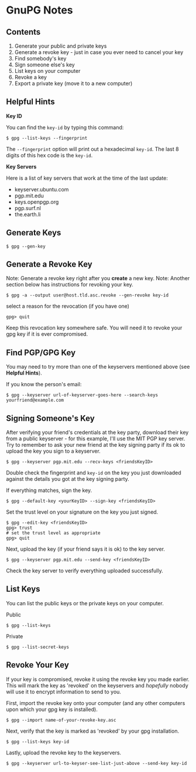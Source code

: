 # GnuPG Notes

## Contents

1. Generate your public and private keys
1. Generate a revoke key - just in case you ever need to cancel your key
1. Find somebody's key
1. Sign someone else's key
1. List keys on your computer
1. Revoke a key
1. Export a private key (move it to a new computer)

## Helpful Hints

**Key ID**

You can find the `key-id` by typing this command:

	$ gpg --list-keys --fingerprint

The `--fingerprint` option will print out a hexadecimal `key-id`. The last 8 digits of this hex code is the `key-id`.

**Key Servers**

Here is a list of key servers that work at the time of the last update:

* keyserver.ubuntu.com
* pgp.mit.edu
* keys.openpgp.org
* pgp.surf.nl
* the.earth.li

## Generate Keys

	$ gpg --gen-key

## Generate a Revoke Key

Note: Generate a revoke key right after you **create** a new key. 
Note: Another section below has instructions for revoking your key.

	$ gpg -a --output user@host.tld.asc.revoke --gen-revoke key-id

select a reason for the revocation (if you have one)

	gpg> quit
	
Keep this revocation key somewhere safe. You will need it to revoke your gpg key if it is ever compromised.

## Find PGP/GPG Key

You may need to try more than one of the keyservers mentioned above (see **Helpful Hints**).

If you know the person's email:

	$ gpg --keyserver url-of-keyserver-goes-here --search-keys yourfriend@example.com

## Signing Someone's Key

After verifying your friend's credentials at the key party, download their key from a public keyserver - for this example, I'll use the MIT PGP key server. Try to remember to ask your new friend at the key signing party if its ok to upload the key you sign to a keyserver.

    $ gpg --keyserver pgp.mit.edu --recv-keys <friendsKeyID>
  
Double check the fingerprint and `key-id` on the key you just downloaded against the details you got at the key signing party.

If everything matches, sign the key.

    $ gpg --default-key <yourKeyID> --sign-key <friendsKeyID>
    
Set the trust level on your signature on the key you just signed.

    $ gpg --edit-key <friendsKeyID>
    gpg> trust
    # set the trust level as appropriate
    gpg> quit

Next, upload the key (if your friend says it is ok) to the key server.

    $ gpg --keyserver pgp.mit.edu --send-key <friendsKeyID>
  
Check the key server to verify everything uploaded successfully.

## List Keys

You can list the public keys or the private keys on your computer.

Public

	$ gpg --list-keys

Private

	$ gpg --list-secret-keys

## Revoke Your Key

If your key is compromised, revoke it using the revoke key you made earlier. This will mark the key as 'revoked' on the keyservers and _hopefully_ nobody will use it to encrypt information to send to you.

First, import the revoke key onto your computer (and any other computers upon which your gpg key is installed).

	$ gpg --import name-of-your-revoke-key.asc

Next, verify that the key is marked as 'revoked' by your gpg installation.

	$ gpg --list-keys key-id

Lastly, upload the revoke key to the keyservers. 

	$ gpg --keyserver url-to-keyser-see-list-just-above --send-key key-id
